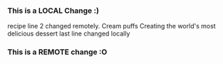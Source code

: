 ### This is a LOCAL Change :)
recipe
line 2 changed remotely.
Cream puffs
Creating the world's most delicious dessert
last line changed locally
### This is a REMOTE change :O

